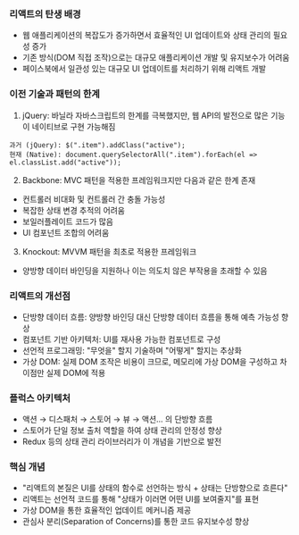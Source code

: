 ### 리액트의 탄생 배경

- 웹 애플리케이션의 복잡도가 증가하면서 효율적인 UI 업데이트와 상태 관리의 필요성 증가
- 기존 방식(DOM 직접 조작)으로는 대규모 애플리케이션 개발 및 유지보수가 어려움
- 페이스북에서 일관성 있는 대규모 UI 업데이트를 처리하기 위해 리액트 개발

### 이전 기술과 패턴의 한계

1. jQuery: 바닐라 자바스크립트의 한계를 극복했지만, 웹 API의 발전으로 많은 기능이 네이티브로 구현 가능해짐
```
과거 (jQuery): $(".item").addClass("active");
현재 (Native): document.querySelectorAll(".item").forEach(el => el.classList.add("active"));
```

2. Backbone: MVC 패턴을 적용한 프레임워크지만 다음과 같은 한계 존재

- 컨트롤러 비대화 및 컨트롤러 간 충돌 가능성
- 복잡한 상태 변경 추적의 어려움
- 보일러플레이트 코드가 많음
- UI 컴포넌트 조합의 어려움


3. Knockout: MVVM 패턴을 최초로 적용한 프레임워크

- 양방향 데이터 바인딩을 지원하나 이는 의도치 않은 부작용을 초래할 수 있음



### 리액트의 개선점

- 단방향 데이터 흐름: 양방향 바인딩 대신 단방향 데이터 흐름을 통해 예측 가능성 향상
- 컴포넌트 기반 아키텍처: UI를 재사용 가능한 컴포넌트로 구성
- 선언적 프로그래밍: "무엇을" 할지 기술하며 "어떻게" 할지는 추상화
- 가상 DOM: 실제 DOM 조작은 비용이 크므로, 메모리에 가상 DOM을 구성하고 차이점만 실제 DOM에 적용

### 플럭스 아키텍처

- 액션 → 디스패처 → 스토어 → 뷰 → 액션... 의 단방향 흐름
- 스토어가 단일 정보 출처 역할을 하여 상태 관리의 안정성 향상
- Redux 등의 상태 관리 라이브러리가 이 개념을 기반으로 발전

### 핵심 개념

- "리액트의 본질은 UI를 상태의 함수로 선언하는 방식 + 상태는 단방향으로 흐른다"
- 리액트는 선언적 코드를 통해 "상태가 이러면 어떤 UI를 보여줄지"를 표현
- 가상 DOM을 통한 효율적인 업데이트 메커니즘 제공
- 관심사 분리(Separation of Concerns)를 통한 코드 유지보수성 향상